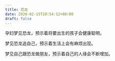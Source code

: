 ```yaml
---
title: 恐龙
date: 2020-02-15T20:54:12+08:00
draft: false
---
```


孕妇梦见恐龙，预示着将要出生的孩子会健康聪明。

梦见恐龙追自己，预示着生活上会有麻烦出现。

梦见自己跟恐龙做朋友，预示着自己的人缘会不断增加。